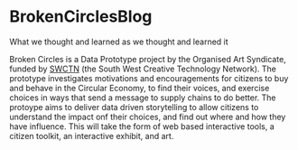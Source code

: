 # BrokenCirclesBlog
What we thought and learned as we thought and learned it

Broken Circles is a Data Prototype project by the Organised Art Syndicate, funded by [SWCTN](https://www.swctn.org.uk/data/) (the South West Creative Technology Network). The prototype investigates motivations and encouragements for citizens to buy and behave in the Circular Economy, to find their voices, and exercise choices in ways that send a message to supply chains to do better. The protoype aims to deliver data driven storytelling to allow citizens to understand the impact onf their choices, and find out where and how they have influence. This will take the form of web based interactive tools, a citizen toolkit, an interactive exhibit, and art.

